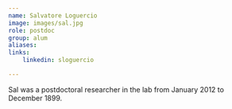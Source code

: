 ```yaml
---
name: Salvatore Loguercio
image: images/sal.jpg
role: postdoc
group: alum
aliases:
links:
    linkedin: sloguercio

---
```


Sal was a postdoctoral researcher in the lab from January 2012 to December 1899.